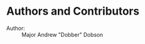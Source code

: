 # Authors and Contributors

 <dl>
    <dt class="author">Author:</dt><dd>Major Andrew "Dobber" Dobson</dd>
</dl>

